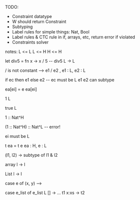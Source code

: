 TODO:
- Constraint datatype
- W should return Constraint
- Subtyping
- Label rules for simple things: Nat, Bool
- Label rules & CTC rule in if, arrays, etc, return error if violated
- Constraints solver

notes:
L <= L
L <= H
H <= H

let div5 = fn x -> x / 5 -- div5 L -> L

/ is not constant --> e1 / e2 , e1 : L, e2 : L

if ec then e1 else e2
-- ec must be L
e1 e2 can subtype

ea[ei] = e
ea[ei]

1 L

true L

1 :: Nat^H

(1 :: Nat^H) :: Nat^L -- error!

ei must be L

t ea = t e
ea : H, e : L

(l1, l2) -> subtype of l1 & l2

array l -> l

List l -> l

case e of (x, y) -->


case e_list of e_list L
  [] -> ... t1
  x:xs -> t2

